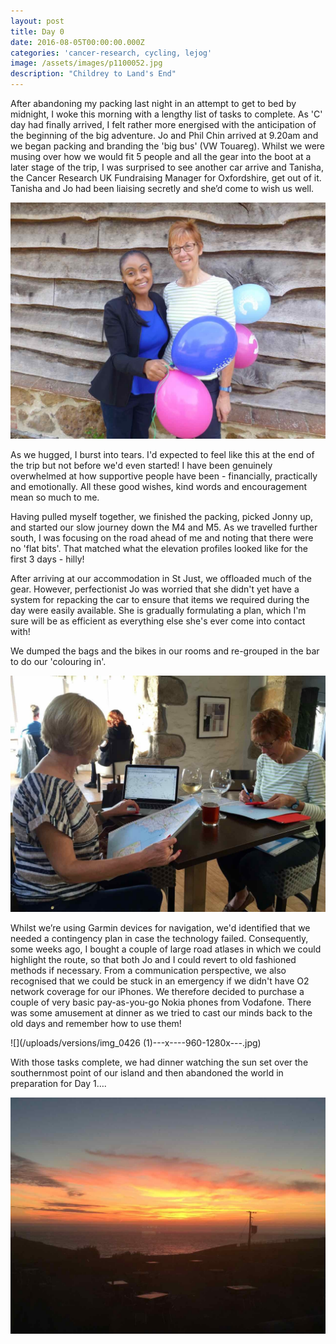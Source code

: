 ```yaml
---
layout: post
title: Day 0
date: 2016-08-05T00:00:00.000Z
categories: 'cancer-research, cycling, lejog'
image: /assets/images/p1100052.jpg
description: "Childrey to Land's End"
---
```



After abandoning my packing last night in an attempt to get to bed by midnight, I woke this morning with a lengthy list of tasks to complete. As 'C' day had finally arrived, I felt rather more energised with the anticipation of the beginning of the big adventure. Jo and Phil Chin arrived at 9.20am and we began packing and branding the 'big bus' (VW Touareg). Whilst we were musing over how we would fit 5 people and all the gear into the boot at a later stage of the trip, I was surprised to see another car arrive and Tanisha, the Cancer Research UK Fundraising Manager for Oxfordshire, get out of it. Tanisha and Jo had been liaising secretly and she’d come to wish us well.

![](/uploads/versions/p1100041---x----1280-960x---.jpg)

As we hugged, I burst into tears. I'd expected to feel like this at the end of the trip but not before we'd even started! I have been genuinely overwhelmed at how supportive people have been - financially, practically and emotionally. All these good wishes, kind words and encouragement mean so much to me.&nbsp;

Having pulled myself together, we finished the packing, picked Jonny up, and started our slow journey down the M4 and M5. As we travelled further south, I was focusing on the road ahead of me and noting that there were no 'flat bits'. That matched what the elevation profiles looked like for the first 3 days - hilly!&nbsp;

After arriving at our accommodation in St Just, we offloaded much of the gear. However, perfectionist Jo was worried that she didn't yet have a system for repacking the car to ensure that items we required during the day were easily available. She is gradually formulating a plan, which I'm sure will be as efficient as everything else she's ever come into contact with!

We dumped the bags and the bikes in our rooms and re-grouped in the bar to do our 'colouring in'.

![](/uploads/versions/img_1311---x----1280-960x---.jpg)

Whilst we’re using Garmin devices for navigation, we'd identified that we needed a contingency plan in case the technology failed. Consequently, some weeks ago, I bought a couple of large road atlases in which we could highlight the route, so that both Jo and I could revert to old fashioned methods if necessary. From a communication perspective, we also recognised that we could be stuck in an emergency if we didn't have O2 network coverage for our iPhones. We therefore decided to purchase a couple of very basic pay-as-you-go Nokia phones from Vodafone. There was some amusement at dinner as we tried to cast our minds back to the old days and remember how to use them!

![](/uploads/versions/img_0426 &#40;1&#41;---x----960-1280x---.jpg)

With those tasks complete, we had dinner watching the sun set over the southernmost point of our island and then abandoned the world in preparation for Day 1….

![](/uploads/versions/img_0432---x----1280-960x---.jpg)